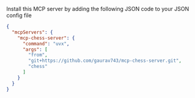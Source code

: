 Install this MCP server by adding the following JSON code to your JSON config file

```json
{
  "mcpServers": {
    "mcp-chess-server": {
      "command": "uvx",
      "args": [
        "from",
        "git+https://github.com/gaurav743/mcp-chess-server.git",
        "chess"
      ]
    }
  }
}
```